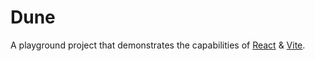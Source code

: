# Dune

A playground project that demonstrates the capabilities of [React](https://reactjs.org/) & [Vite](https://vitejs.dev/).
